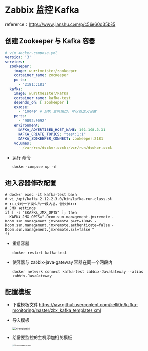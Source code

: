 # Zabbix 监控 Kafka

reference：https://www.jianshu.com/p/c56e60d35b35

## 创建 Zookeeper 与 Kafka 容器

```yml
# vim docker-compose.yml
version: '3'
services:
  zookeeper:
    image: wurstmeister/zookeeper
    container_name: zookeeper
    ports:
      - "2181:2181"
  kafka:
    image: wurstmeister/kafka
    container_name: kafka-test
    depends_on: [ zookeeper ]
    expose:
      - "10049" # JMX 监听端口，可以自定义设置
    ports:
      - "9092:9092"
    environment:
      KAFKA_ADVERTISED_HOST_NAME: 192.168.5.31
      KAFKA_CREATE_TOPICS: "test:1:1"
      KAFKA_ZOOKEEPER_CONNECT: zookeeper:2181
    volumes:
      - /var/run/docker.sock:/var/run/docker.sock
```

- 运行 命令

  ```shell
  docker-compose up -d
  ```

## 进入容器修改配置

```shell
# docker exec -it kafka-test bash
# vi /opt/kafka_2.12-2.3.0/bin/kafka-run-class.sh
# ⬇️⬇️⬇️找到一下类似的一段内容，替换掉⬇️⬇️⬇️
# JMX settings
if [ -z "$KAFKA_JMX_OPTS" ]; then
  KAFKA_JMX_OPTS="-Dcom.sun.management.jmxremote -Dcom.sun.management.jmxremote.port=10049 -Dcom.sun.management.jmxremote.authenticate=false -Dcom.sun.management.jmxremote.ssl=false "
fi
```

- 重启容器

  ```shell
  docker restart kafka-test
  ```

- 使容器与 zabbix-java-gateway 容器在同一个网段内

  ```shell
  docker network connect kafka-test zabbix-JavaGateway --alias zabbix-JavaGateway
  ```

## 配置模板

- 下载模板文件 https://raw.githubusercontent.com/helli0n/kafka-monitoring/master/zbx_kafka_templates.xml

- 导入模板

  <img src="/Users/yanyeming/Desktop/study-DevOps/05-Zabbix/assets/06-template02.png" alt="06-template02" style="zoom: 50%;" />

  

- 给需要监控的主机添加相关模板

  <img src="/Users/yanyeming/Desktop/study-DevOps/05-Zabbix/assets/06-add-template-to-host.png" alt="06-add-template-to-host" style="zoom: 33%;" />

